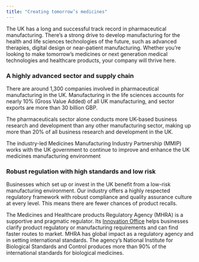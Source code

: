 ```yaml
---
title: "Creating tomorrow’s medicines"
---
```

The UK has a long and successful track record in pharmaceutical manufacturing. There’s a strong drive to develop manufacturing for the health and life sciences technologies of the future, such as advanced therapies, digital design or near-patient manufacturing. Whether you’re looking to make tomorrow’s medicines or next generation medical technologies and healthcare products, your company will thrive here.

### A highly advanced sector and supply chain

There are around 1,300 companies involved in pharmaceutical manufacturing in the UK. Manufacturing in the life sciences accounts for nearly 10% (Gross Value Added) of all UK manufacturing, and sector exports are more than 30 billion GBP.

The pharmaceuticals sector alone conducts more UK-based business research and development than any other manufacturing sector, making up more than 20% of all business research and development in the UK. 

The industry-led Medicines Manufacturing Industry Partnership (MMIP) works with the UK government to continue to improve and enhance the UK medicines manufacturing environment

### Robust regulation with high standards and low risk

Businesses which set up or invest in the UK benefit from a low-risk manufacturing environment. Our industry offers a highly respected regulatory framework with robust compliance and quality assurance culture at every level. This means there are fewer chances of product recalls.

The Medicines and Healthcare products Regulatory Agency (MHRA) is a supportive and pragmatic regulator. Its [Innovation Office](https://www.gov.uk/government/groups/mhra-innovation-office) helps businesses clarify product regulatory or manufacturing requirements and can find faster routes to market.
MHRA has global impact as a regulatory agency and in setting international standards. The agency’s National Institute for Biological Standards and Control produces more than 90% of the international standards for biological medicines.
